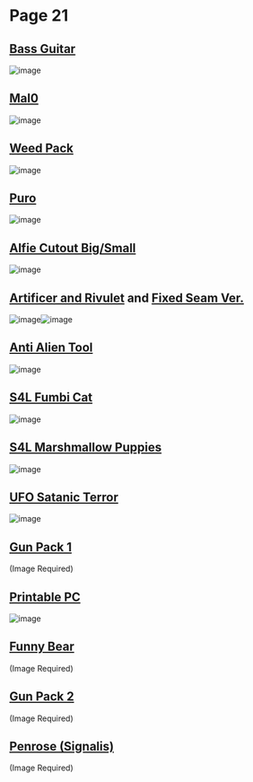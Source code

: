 # Page 21
## [Bass Guitar](https://discord.com/channels/512287844258021376/1132040858343059638/1180756506308771850)
![image](https://github.com/madrod228/voicesoftheprinter/assets/9602000/7016849a-4811-4d54-8d65-7898baf7afb6)
## [Mal0](https://discord.com/channels/512287844258021376/1132040858343059638/1181050155890384996)
![image](https://github.com/madrod228/voicesoftheprinter/assets/9602000/e504611f-117a-4278-8740-633e8e1c3316)
## [Weed Pack](https://discord.com/channels/512287844258021376/1132040858343059638/1181227981801275403)
![image](https://github.com/madrod228/voicesoftheprinter/assets/9602000/f4a75c73-8bfa-4908-b631-3e99cf64005e)
## [Puro](https://discord.com/channels/512287844258021376/1132040858343059638/1181470511704846356)
![image](https://github.com/madrod228/voicesoftheprinter/assets/9602000/fb1257be-cfc3-491b-9aa5-91fc8ade8811)
## [Alfie Cutout Big/Small ](https://discord.com/channels/512287844258021376/1132040858343059638/1181535157182803988)
![image](https://github.com/madrod228/voicesoftheprinter/assets/9602000/a968f37e-60f3-469a-befa-ea56413daea2)
## [Artificer and Rivulet](https://discord.com/channels/512287844258021376/1132040858343059638/1181632224668418048) and [Fixed Seam Ver.](https://discord.com/channels/512287844258021376/1132040858343059638/1181865256830632036)
![image](https://github.com/madrod228/voicesoftheprinter/assets/9602000/e1339a20-7ed3-4452-a7e2-5f8b3ed55f22)![image](https://github.com/madrod228/voicesoftheprinter/assets/9602000/df4873a4-d257-4597-bae5-d8d399eea54e)
## [Anti Alien Tool](https://discord.com/channels/512287844258021376/1132040858343059638/1181786447120957490)
![image](https://github.com/madrod228/voicesoftheprinter/assets/9602000/46478795-a23c-4544-ac86-55c8e8a0572f)
## [S4L Fumbi Cat](https://discord.com/channels/512287844258021376/1132040858343059638/1181874565417291796)
![image](https://github.com/madrod228/voicesoftheprinter/assets/9602000/bc8473b1-3260-476d-9a1b-fe698310cd42)
## [S4L Marshmallow Puppies](https://discord.com/channels/512287844258021376/1132040858343059638/1181881116022542337)
![image](https://github.com/madrod228/voicesoftheprinter/assets/9602000/a853c6d7-d1df-4b6c-9867-f7254cc3f742)
## [UFO Satanic Terror](https://discord.com/channels/512287844258021376/1132040858343059638/1182033954891632671)
![image](https://github.com/madrod228/voicesoftheprinter/assets/9602000/d632edde-49bf-4b82-a5a8-67428c3c1de6)
## [Gun Pack 1](https://discord.com/channels/512287844258021376/1132040858343059638/1182263769536135198)
(Image Required)
## [Printable PC](https://discord.com/channels/512287844258021376/1132040858343059638/1182475350341595197)
![image](https://github.com/madrod228/voicesoftheprinter/assets/9602000/5bf39fac-fd19-43ce-a124-a71756cf1fee)
## [Funny Bear](https://discord.com/channels/512287844258021376/1132040858343059638/1183046592027168839)
(Image Required)
## [Gun Pack 2](https://discord.com/channels/512287844258021376/1132040858343059638/1183057949053177886)
(Image Required)
## [Penrose (Signalis)](https://discord.com/channels/512287844258021376/1132040858343059638/1183906350913310730)
(Image Required)
